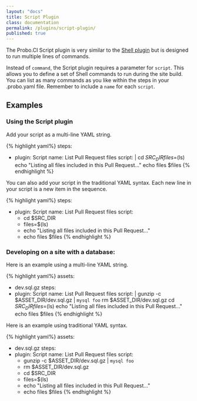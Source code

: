 ```yaml
---
layout: "docs"
title: Script Plugin
class: documentation
permalink: /plugins/script-plugin/
published: true
---
```

The Probo.CI Script plugin is very similar to the [Shell plugin](/plugins/shell-plugin/) but is designed to run multiple lines of commands.

Instead of `command`, the Script plugin requires a parameter for `script`. This allows you to define a set of Shell commands to run during the site build. You can list as many commands as you like within the steps in your .probo.yaml file. Remember to include a `name` for each `script`.

## Examples

### Using the Script plugin

Add your script as a multi-line YAML string.

{% highlight yaml%}
steps:
  - plugin: Script
    name: List Pull Request files
    script: |
      cd $SRC_DIR
      files=$(ls)
      echo "Listing all files included in this Pull Request..."
      echo files $files
{% endhighlight %}

You can also add your script in the traditional YAML syntax. Each new line in your script is a new item in the sequence.

{% highlight yaml%}
steps:
  - plugin: Script
    name: List Pull Request files
    script:
      - cd $SRC_DIR
      - files=$(ls)
      - echo "Listing all files included in this Pull Request..."
      - echo files $files
{% endhighlight %}

### Developing on a site with a database:

Here is an example using a multi-line YAML string.

{% highlight yaml%}
assets:
  - dev.sql.gz
steps:
  - plugin: Script
    name: List Pull Request files
    script: |
      gunzip -c $ASSET_DIR/dev.sql.gz | `mysql foo`
      rm $ASSET_DIR/dev.sql.gz
      cd $SRC_DIR
      files=$(ls)
      echo "Listing all files included in this Pull Request..."
      echo files $files
{% endhighlight %}

Here is an example using traditional YAML syntax.

{% highlight yaml%}
assets:
  - dev.sql.gz
steps:
  - plugin: Script
    name: List Pull Request files
    script:
      - gunzip -c $ASSET_DIR/dev.sql.gz | `mysql foo`
      - rm $ASSET_DIR/dev.sql.gz
      - cd $SRC_DIR
      - files=$(ls)
      - echo "Listing all files included in this Pull Request..."
      - echo files $files
{% endhighlight %}
